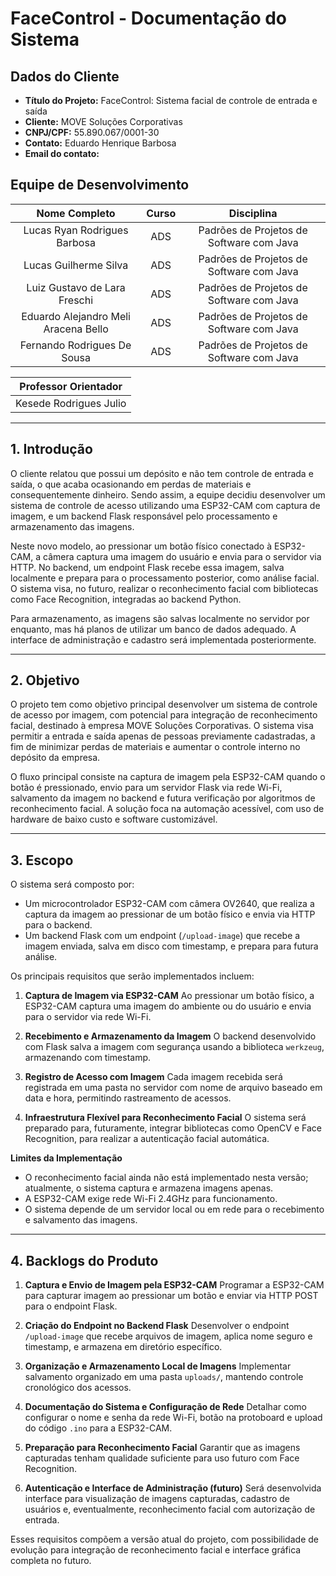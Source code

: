 # FaceControl - Documentação do Sistema

## Dados do Cliente

- **Título do Projeto:** FaceControl: Sistema facial de controle de entrada e saída  
- **Cliente:** MOVE Soluções Corporativas  
- **CNPJ/CPF:** 55.890.067/0001-30  
- **Contato:** Eduardo Henrique Barbosa  
- **Email do contato:**  

## Equipe de Desenvolvimento

| Nome Completo | Curso | Disciplina |
| :-----------: | :---: | :--------: |
| Lucas Ryan Rodrigues Barbosa | ADS | Padrões de Projetos de Software com Java |
| Lucas Guilherme Silva | ADS | Padrões de Projetos de Software com Java |
| Luiz Gustavo de Lara Freschi | ADS | Padrões de Projetos de Software com Java |
| Eduardo Alejandro Meli Aracena Bello | ADS | Padrões de Projetos de Software com Java |
| Fernando Rodrigues De Sousa | ADS | Padrões de Projetos de Software com Java |

| Professor Orientador |
| :---: |
| Kesede Rodrigues Julio |


---

## 1. Introdução

O cliente relatou que possui um depósito e não tem controle de entrada e saída, o que acaba ocasionando em perdas de materiais e consequentemente dinheiro. Sendo assim, a equipe decidiu desenvolver um sistema de controle de acesso utilizando uma ESP32-CAM com captura de imagem, e um backend Flask responsável pelo processamento e armazenamento das imagens.

Neste novo modelo, ao pressionar um botão físico conectado à ESP32-CAM, a câmera captura uma imagem do usuário e envia para o servidor via HTTP. No backend, um endpoint Flask recebe essa imagem, salva localmente e prepara para o processamento posterior, como análise facial. O sistema visa, no futuro, realizar o reconhecimento facial com bibliotecas como Face Recognition, integradas ao backend Python.

Para armazenamento, as imagens são salvas localmente no servidor por enquanto, mas há planos de utilizar um banco de dados adequado. A interface de administração e cadastro será implementada posteriormente.

---

## 2. Objetivo

O projeto tem como objetivo principal desenvolver um sistema de controle de acesso por imagem, com potencial para integração de reconhecimento facial, destinado à empresa MOVE Soluções Corporativas. O sistema visa permitir a entrada e saída apenas de pessoas previamente cadastradas, a fim de minimizar perdas de materiais e aumentar o controle interno no depósito da empresa.

O fluxo principal consiste na captura de imagem pela ESP32-CAM quando o botão é pressionado, envio para um servidor Flask via rede Wi-Fi, salvamento da imagem no backend e futura verificação por algoritmos de reconhecimento facial. A solução foca na automação acessível, com uso de hardware de baixo custo e software customizável.

---

## 3. Escopo

O sistema será composto por:

* Um microcontrolador ESP32-CAM com câmera OV2640, que realiza a captura da imagem ao pressionar de um botão físico e envia via HTTP para o backend.
* Um backend Flask com um endpoint (`/upload-image`) que recebe a imagem enviada, salva em disco com timestamp, e prepara para futura análise.

Os principais requisitos que serão implementados incluem:

1. **Captura de Imagem via ESP32-CAM**
   Ao pressionar um botão físico, a ESP32-CAM captura uma imagem do ambiente ou do usuário e envia para o servidor via rede Wi-Fi.

2. **Recebimento e Armazenamento da Imagem**
   O backend desenvolvido com Flask salva a imagem com segurança usando a biblioteca `werkzeug`, armazenando com timestamp.

3. **Registro de Acesso com Imagem**
   Cada imagem recebida será registrada em uma pasta no servidor com nome de arquivo baseado em data e hora, permitindo rastreamento de acessos.

4. **Infraestrutura Flexível para Reconhecimento Facial**
   O sistema será preparado para, futuramente, integrar bibliotecas como OpenCV e Face Recognition, para realizar a autenticação facial automática.

**Limites da Implementação**

* O reconhecimento facial ainda não está implementado nesta versão; atualmente, o sistema captura e armazena imagens apenas.
* A ESP32-CAM exige rede Wi-Fi 2.4GHz para funcionamento.
* O sistema depende de um servidor local ou em rede para o recebimento e salvamento das imagens.

---

## 4. Backlogs do Produto

1. **Captura e Envio de Imagem pela ESP32-CAM**
   Programar a ESP32-CAM para capturar imagem ao pressionar um botão e enviar via HTTP POST para o endpoint Flask.

2. **Criação do Endpoint no Backend Flask**
   Desenvolver o endpoint `/upload-image` que recebe arquivos de imagem, aplica nome seguro e timestamp, e armazena em diretório específico.

3. **Organização e Armazenamento Local de Imagens**
   Implementar salvamento organizado em uma pasta `uploads/`, mantendo controle cronológico dos acessos.

4. **Documentação do Sistema e Configuração de Rede**
   Detalhar como configurar o nome e senha da rede Wi-Fi, botão na protoboard e upload do código `.ino` para a ESP32-CAM.

5. **Preparação para Reconhecimento Facial**
   Garantir que as imagens capturadas tenham qualidade suficiente para uso futuro com Face Recognition.

6. **Autenticação e Interface de Administração (futuro)**
   Será desenvolvida interface para visualização de imagens capturadas, cadastro de usuários e, eventualmente, reconhecimento facial com autorização de entrada.

Esses requisitos compõem a versão atual do projeto, com possibilidade de evolução para integração de reconhecimento facial e interface gráfica completa no futuro.
